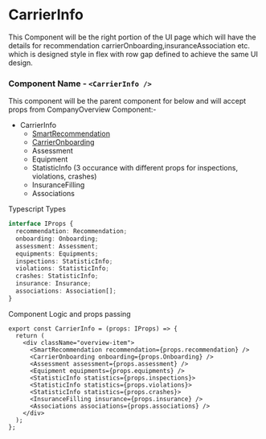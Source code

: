 # CarrierInfo

This Component will be the right portion of the UI page which will have the details for recommendation carrierOnboarding,insuranceAssociation etc.
which is designed style in flex with row gap defined to achieve the same UI design.

### Component Name - `<CarrierInfo />`

This component will be the parent component for below and will accept props from CompanyOverview Component:-

- CarrierInfo
  - [SmartRecommendation](SmartRecommendation.md)
  - [CarrierOnboarding](CarrierOnboarding.md)
  - Assessment
  - Equipment
  - StatisticInfo (3 occurance with different props for inspections, violations, crashes)
  - InsuranceFilling
  - Associations

Typescript Types

```ts
interface IProps {
  recommendation: Recommendation;
  onboarding: Onboarding;
  assessment: Assessment;
  equipments: Equipments;
  inspections: StatisticInfo;
  violations: StatisticInfo;
  crashes: StatisticInfo;
  insurance: Insurance;
  associations: Association[];
}
```

Component Logic and props passing

```tsx
export const CarrierInfo = (props: IProps) => {
  return (
    <div className="overview-item">
      <SmartRecommendation recommendation={props.recommendation} />
      <CarrierOnboarding onboarding={props.Onboarding} />
      <Assessment assessment={props.assessment} />
      <Equipment equipments={props.equipments} />
      <StatisticInfo statistics={props.inspections}>
      <StatisticInfo statistics={props.violations}>
      <StatisticInfo statistics={props.crashes}>
      <InsuranceFilling insurance={props.insurance} />
      <Associations associations={props.associations} />
    </div>
  );
};
```
